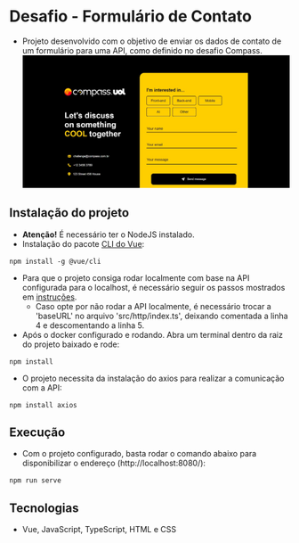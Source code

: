# Desafio - Formulário de Contato

- Projeto desenvolvido com o objetivo de enviar os dados de contato de um formulário para uma API, como definido no desafio Compass.
  <img src="./image/model.jpg">

## Instalação do projeto

- **Atenção!** É necessário ter o NodeJS instalado.
- Instalação do pacote <a href="https://cli.vuejs.org">CLI do Vue</a>:

```
npm install -g @vue/cli
```

- Para que o projeto consiga rodar localmente com base na API configurada para o localhost, é necessário seguir os passos mostrados em <a href="https://github.com/micheltlutz/dev-challenge/blob/main/readme_files/challenged.md">instruções</a>.
  - Caso opte por não rodar a API localmente, é necessário trocar a 'baseURL' no arquivo 'src/http/index.ts', deixando comentada a linha 4 e descomentando a linha 5. 
- Após o docker configurado e rodando. Abra um terminal dentro da raiz do projeto baixado e rode:

```
npm install
```

- O projeto necessita da instalação do axios para realizar a comunicação com a API:

```
npm install axios
```

## Execução

- Com o projeto configurado, basta rodar o comando abaixo para disponibilizar o endereço (http://localhost:8080/):

```
npm run serve
```

## Tecnologias

- Vue, JavaScript, TypeScript, HTML e CSS

